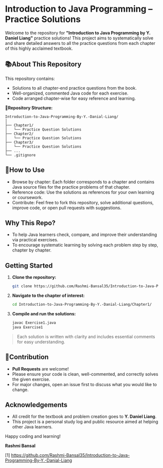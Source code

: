 # Introduction to Java Programming – Practice Solutions

Welcome to the repository for **"Introduction to Java Programming by Y. Daniel Liang"** practice solutions! This project aims to systematically solve and share detailed answers to all the practice questions from each chapter of this highly acclaimed textbook.

## 📚About This Repository

This repository contains:
- Solutions to all chapter-end practice questions from the book.
- Well-organized, commented Java code for each exercise.
- Code arranged chapter-wise for easy reference and learning.

**📁Repository Structure:**
```
Introduction-to-Java-Programming-By-Y.-Danial-Liang/
│
├── Chapter1/
│   └── Practice Question Solutions
├── Chapter2/
│   └── Practice Question Solutions
├── Chapter3/
│   └── Practice Question Solutions
├── ...
└── .gitignore
```

## 📝How to Use

- Browse by chapter: Each folder corresponds to a chapter and contains Java source files for the practice problems of that chapter.
- Reference code: Use the solutions as references for your own learning or coursework.
- Contribute: Feel free to fork this repository, solve additional questions, improve code, or open pull requests with suggestions.

## Why This Repo?

- To help Java learners check, compare, and improve their understanding via practical exercises.
- To encourage systematic learning by solving each problem step by step, chapter by chapter.

## Getting Started

1. **Clone the repository:**
   ```bash
   git clone https://github.com/Rashmi-Bansal35/Introduction-to-Java-Programming-By-Y.-Danial-Liang.git
   ```

2. **Navigate to the chapter of interest:**
   ```bash
   cd Introduction-to-Java-Programming-By-Y.-Danial-Liang/Chapter1/
   ```

3. **Compile and run the solutions:**
   ```bash
   javac Exercise1.java
   java Exercise1
   ```

> Each solution is written with clarity and includes essential comments for easy understanding.

## 🤝Contribution

- **Pull Requests** are welcome!
- Please ensure your code is clean, well-commented, and correctly solves the given exercise.
- For major changes, open an issue first to discuss what you would like to change.

## Acknowledgements

- All credit for the textbook and problem creation goes to **Y. Daniel Liang**.
- This project is a personal study log and public resource aimed at helping other Java learners.

Happy coding and learning!

**Rashmi Bansal**

[1] https://github.com/Rashmi-Bansal35/Introduction-to-Java-Programming-By-Y.-Danial-Liang
